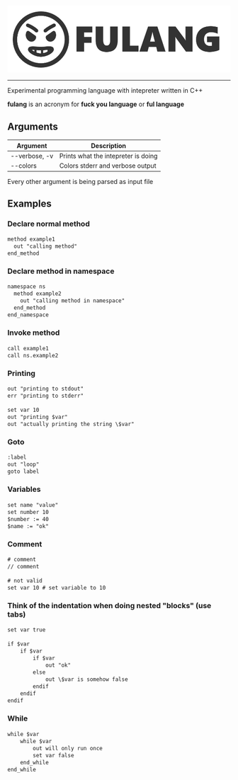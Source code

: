 ![logo](fulang-logo.png)
***

Experimental programming language with intepreter written in C++

__fulang__ is an acronym for **fuck you language** or **ful language**

## Arguments

| Argument    		| Description                           |
| --------    		| -----------                           |
| --verbose, -v   	| Prints what the intepreter is doing   |
| --colors    		| Colors stderr and verbose output      |

Every other argument is being parsed as input file

## Examples

### Declare normal method

```
method example1
  out "calling method"
end_method
```

### Declare method in namespace

```
namespace ns
  method example2
    out "calling method in namespace"
  end_method
end_namespace
```

### Invoke method

```
call example1
call ns.example2
```

### Printing

```
out "printing to stdout"
err "printing to stderr"

set var 10
out "printing $var"
out "actually printing the string \$var"
```

### Goto

```
:label
out "loop"
goto label
```

### Variables

```
set name "value"
set number 10
$number := 40
$name := "ok"
```

### Comment

```
# comment
// comment

# not valid
set var 10 # set variable to 10
```

### Think of the indentation when doing nested "blocks" (use tabs)

```
set var true

if $var
	if $var
		if $var
			out "ok"
		else
			out \$var is somehow false
		endif
	endif
endif
```

### While

```
while $var
	while $var
		out will only run once
		set var false
	end_while
end_while
```